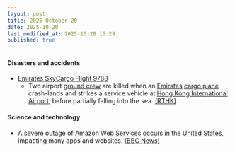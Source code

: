```yaml
---
layout: post
title: 2025 October 20
date: 2025-10-20
last_modified_at: 2025-10-20 15:29
published: true
---
```



#### Disasters and accidents

* [Emirates SkyCargo Flight 9788](https://en.wikipedia.org/wiki/Emirates_SkyCargo_Flight_9788 "Emirates SkyCargo Flight 9788")
  * Two airport [ground crew](https://en.wikipedia.org/wiki/Ground_crew "Ground crew") are killed when an [Emirates](https://en.wikipedia.org/wiki/Emirates_SkyCargo "Emirates SkyCargo") [cargo plane](https://en.wikipedia.org/wiki/Cargo_plane "Cargo plane") crash-lands and strikes a service vehicle at [Hong Kong International Airport](https://en.wikipedia.org/wiki/Hong_Kong_International_Airport "Hong Kong International Airport"), before partially falling into the sea. [(RTHK)](https://news.rthk.hk/rthk/en/component/k2/1827882-20251020.htm)

#### Science and technology

* A severe outage of [Amazon Web Services](https://en.wikipedia.org/wiki/Amazon_Web_Services "Amazon Web Services") occurs in the [United States](https://en.wikipedia.org/wiki/United_States "United States"), impacting many apps and websites. [(BBC News)](https://www.bbc.co.uk/news/live/c5y8k7k6v1rt)
